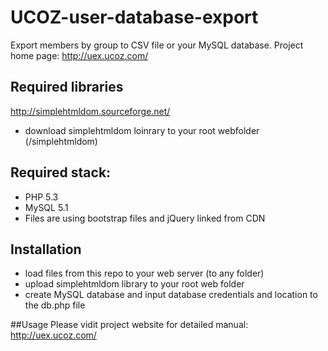 # UCOZ-user-database-export
Export members by group to CSV file or your MySQL database.
Project home page: http://uex.ucoz.com/

## Required libraries
http://simplehtmldom.sourceforge.net/
- download simplehtmldom loinrary to your root webfolder (/simplehtmldom)

## Required stack:
- PHP 5.3
- MySQL 5.1
- Files are using bootstrap files and jQuery linked from CDN

## Installation
- load files from this repo to your web server (to any folder)
- upload simplehtmldom library to your root web folder
- create MySQL database and input database credentials and location to the db.php file

##Usage
Please vidit project website for detailed manual: http://uex.ucoz.com/
